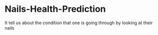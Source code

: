 # Nails-Health-Prediction
It tell us about the condition that one is going through by looking at their nails
